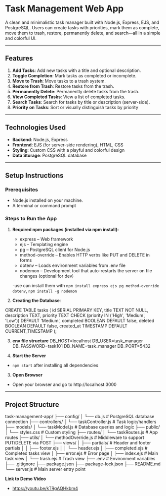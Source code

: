 # Task Management Web App
A clean and minimalistic task manager built with Node.js, Express, EJS, and PostgreSQL. Users can create tasks with priorities, mark them as complete, move them to trash, restore, permanently delete, and search—all in a simple and colorful UI.

---

## **Features**

1. **Add Tasks**: Add new tasks with a title and optional description.
2. **Toggle Completion**: Mark tasks as completed or incomplete.
3. **Move to Trash**: Move tasks to a trash system.
4. **Restore from Trash**: Restore tasks from the trash.
5. **Permanently Delete**: Permanently delete tasks from the trash.
6. **View Completed Tasks**: View a list of completed tasks.
7. **Search Tasks**: Search for tasks by title or description (server-side).
8. **Priority on Tasks**: Sort or visually distinguish tasks by priority

---

## **Technologies Used**

- **Backend**: Node.js, Express
- **Frontend**: EJS (for server-side rendering), HTML, CSS
- **Styling**: Custom CSS with a playful and colorful design
- **Data Storage**: PostgreSQL database

---

## **Setup Instructions**

### **Prerequisites**
- Node.js installed on your machine.
- A terminal or command prompt

### **Steps to Run the App**

1. **Required npm packages (installed via npm install):**

    - express – Web framework
    - ejs – Templating engine
    - pg – PostgreSQL client for Node.js
    - method-override – Enables HTTP verbs like PUT and DELETE in forms
    - dotenv – Loads environment variables from .env file
    - nodemon – Development tool that auto-restarts the server on file changes (optional for dev)

    -use can install them with `npm install express ejs pg method-override dotenv`, 
    `npm install -g nodemon`

2. **Creating the Database**:

CREATE TABLE tasks (
  id SERIAL PRIMARY KEY,
  title TEXT NOT NULL,
  description TEXT,
  priority TEXT CHECK (priority IN ('High', 'Medium', 'Low')) DEFAULT 'Medium',
  completed BOOLEAN DEFAULT false,
  deleted BOOLEAN DEFAULT false,
  created_at TIMESTAMP DEFAULT CURRENT_TIMESTAMP
);

3. **env file structure**
DB_HOST=localhost
DB_USER=task_manager
DB_PASSWORD=task101
DB_NAME=task_manager
DB_PORT=5432


4. **Start the Server**
- `npm start` after installing all dependencies

3. **Open Browser**
- Open your browser and go to http://localhost:3000

---

## Project Structure
task-management-app/
├── config/
│   └── db.js                # PostgreSQL database connection
├── controllers/
│   └── taskController.js    # Task logic/handlers
├── models/
│   └── taskModel.js         # Database queries and logic
├── public/
│   └── styles.css           # Custom styling
├── routes/
│   └── taskRoutes.js        # App routes
├── utils/
│   └── methodOverride.js    # Middleware to support PUT/DELETE via POST
├── views/
│   ├── partials/            # Header and footer partials
│   │   ├── footer.ejs
│   │   └── header.ejs
│   ├── completed.ejs        # Completed tasks view
│   ├── error.ejs            # Error page
│   ├── index.ejs            # Main task view
│   └── trash.ejs            # Trash view
├── .env                     # Environment variables
├── .gitignore
├── package.json
├── package-lock.json
├── README.md
└── server.js                # Main server entry point



**Link to Demo Video**
- https://youtu.be/kTRgAQHkbm4

